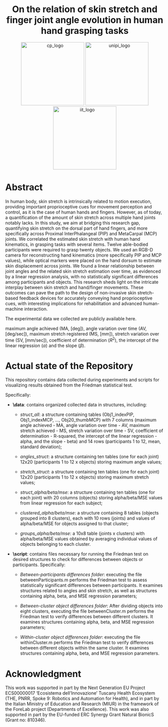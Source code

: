 
<h1 align="center"> On the relation of skin stretch and finger joint angle evolution in human hand grasping tasks</h1>

 <p align="center">

  <img width="200" src="https://github.com/EleFontana/SkinStretchEval/media/cp_logo.jpg" alt="cp_logo">
  <img width="200" src="https://github.com/EleFontana/SkinStretchEval/media/unipi_logo.jpg" alt="unipi_logo">
  <img width="200" src="https://github.com/EleFontana/SkinStretchEval/media/iit_logo.jpg" alt="iit_logo"> 
</p>

# Abstract
In human body, skin stretch is intrinsically related to motion execution, providing important proprioceptive cues for movement perception and control, as it is the case of human hands and fingers. However, as of today, a quantification of the amount of skin stretch across multiple hand joints notably lacks. In this study, we aim at bridging this research gap, quantifying skin stretch on the dorsal part of hand fingers, and more specifically across Proximal InterPhalangeal (PIP) and MetaCarpal (MCP) joints. We correlated the estimated skin stretch with human hand kinematics, in grasping tasks with several items. Twelve able-bodied participants were required to grasp twenty objects. We used an RGB-D camera for reconstructing hand kinematics (more specifically PIP and MCP values), while optical markers were placed on the hand dorsum to estimate skin displacement across joints.
We found a linear relationship between joint angles and the related skin stretch estimation over time, as evidenced by a linear regression analysis, with no statistically significant differences among participants and objects. This research sheds light on the intricate interplay between skin stretch and hand/finger movements. These outcomes can pave the path to the design of non-invasive skin stretch-based feedback devices for accurately conveying hand proprioceptive cues, with interesting implications for rehabilitation and advanced human-machine interaction.

The experimental data we collected are publicly available here.

 maximum angle achieved (MA, [deg]), angle variation over time (AV, [deg/sec]), maximum stretch registered (MS, [mm]), stretch variation over time (SV, [mm/sec]), coefficient of determination ($R^2$), the intercept of the linear regression ($\alpha$) and the slope ($\beta$). 


# Actual state of the Repository
This repository contains data collected during experiments and scripts for visualizing results obtained from the Friedman statistical test.

Specifically:

* **\data**: contains organized collected data in structures, including:

    * *struct_all*: a structure containing tables (Obj1_indexPIP, Obj1_indexMCP, ..., Obj20_thumbMCP) with 7 columns (maximum angle achieved - MA, angle variation over time - AV, maximum stretch achieved - MS, stretch variation over time - SV, coefficient of determination - R-squared, the intercept of the linear regression - alpha, and the slope - beta) and 14 rows (participants 1 to 12, mean, standard deviation);

    * *angles_struct*: a structure containing ten tables (one for each joint) 12x20 (participants 1 to 12 x objects) storing maximum angle values;

    * *stretch_struct*: a structure containing ten tables (one for each joint) 12x20 (participants 1 to 12 x objects) storing maximum stretch values;

    * *struct_alpha/beta/mse*: a structure containing ten tables (one for each joint) with 20 columns (objects) storing alpha/beta/MSE values from linear regression for each subject;

    * *clustered_alpha/beta/mse*: a structure containing 8 tables (objects grouped into 8 clusters), each with 10 rows (joints) and values of alpha/beta/MSE for objects assigned to that cluster;

    * *groups_alpha/beta/mse*: a 10x8 table (joints x clusters) with alpha/beta/MSE values obtained by averaging individual values of objects belonging to each cluster.

* **\script**: contains files necessary for running the Friedman test on desired structures to check for differences between objects or participants. Specifically:

    * *Between-participants differences folder*: executing the file betweenParticipants.m performs the Friedman test to assess statistically significant differences between participants. It examines structures related to angles and skin stretch, as well as structures containing alpha, beta, and MSE regression parameters;

    * *Between-cluster object differences folder*: After dividing objects into eight clusters, executing the file betweenCluster.m performs the Friedman test to verify differences between different clusters. It examines structures containing alpha, beta, and MSE regression parameters;

    * *Within-cluster object differences folder*: executing the file withinCluster.m performs the Friedman test to verify differences between different objects within the same cluster. It examines structures containing alpha, beta, and MSE regression parameters.



<!-- # Publication -->
<!-- To know more about the method, you can refer to:
G. Amprimo, C. Ferraris, G. Masi, G. Pettiti and L. Priano, "GMH-D: Combining Google MediaPipe and RGB-Depth Cameras for Hand Motor Skills Remote Assessment," 2022 IEEE International Conference on Digital Health (ICDH), Barcelona, Spain, 2022, pp. 132-141, doi: 10.1109/ICDH55609.2022.00029. -->


# Acknowledgment
This work was supported in part by the Next Generation EU Project ECS00000017 ‘Ecosistema dell’Innovazione’ Tuscany Health Ecosystem (THE, PNRR, Spoke 9: Robotics and Automation for Health), and in part by the Italian Ministry of Education and Research (MIUR) in the framework of the ForeLab project (Departments of Excellence). This work was also supported in part by the EU-funded ERC Synergy Grant Natural BionicS (Grant no: 810346).




